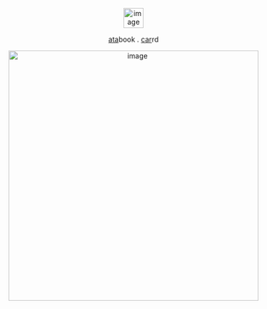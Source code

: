 <p align="center">
<img width="40" height="40" alt="image" src="https://github.com/user-attachments/assets/03ff25b8-ce80-4bba-9971-17a5b53dc80a" />

<p align="center">
  <a href="https://whatsurnamegirlfriend.atabook.org/" target="_blank">ata</a>book .
  <a href="https://theoceanhealssouls.carrd.co/" target="_blank">car</a>rd
<p align="center">
<p align="center">
<img width="500" height="500" alt="image" src="https://github.com/user-attachments/assets/1c132532-41b7-4c34-b166-074485f643f8" />





























